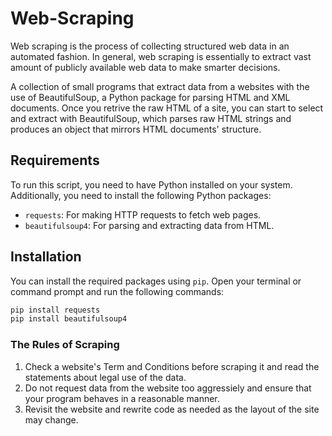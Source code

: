 # Web-Scraping

Web scraping is the process of collecting structured web data in an automated fashion.
In general, web scraping is essentially to extract vast amount of publicly available web data to make smarter decisions.

A collection of small programs that extract data from a websites with the use of BeautifulSoup, a Python package for parsing HTML and XML documents. Once you retrive the raw HTML of a site, you can start to select and extract with BeautifulSoup, which parses raw HTML strings and produces an object that mirrors HTML documents' structure.

## Requirements

To run this script, you need to have Python installed on your system. Additionally, you need to install the following Python packages:

- `requests`: For making HTTP requests to fetch web pages.
- `beautifulsoup4`: For parsing and extracting data from HTML.

## Installation

You can install the required packages using `pip`. Open your terminal or command prompt and run the following commands:

```sh
pip install requests
pip install beautifulsoup4
```

### The Rules of Scraping
1. Check a website's Term and Conditions before scraping it and read the statements about legal use of the data. 
2. Do not request data from the website too aggressiely and ensure that your program behaves in a reasonable manner.
3. Revisit the website and rewrite code as needed as the layout of the site may change.

